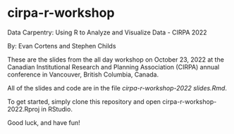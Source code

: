 # cirpa-r-workshop
Data Carpentry: Using R to Analyze and Visualize Data - CIRPA 2022

By: Evan Cortens and Stephen Childs

These are the slides from the all day workshop on October 23, 2022 at the Canadian Institutional Research and Planning Association (CIRPA) annual conference in Vancouver, British Columbia, Canada.

All of the slides and code are in the file *cirpa-r-workshop-2022 slides.Rmd*.

To get started, simply clone this repository and open cirpa-r-workshop-2022.Rproj in RStudio.

Good luck, and have fun!
